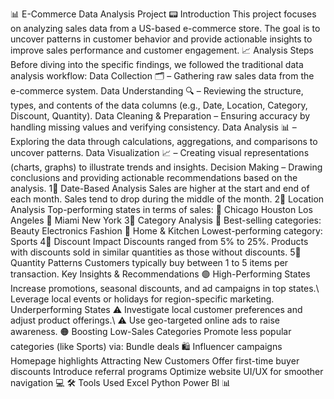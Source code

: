 📊 E-Commerce Data Analysis Project
📟 Introduction
This project focuses on analyzing sales data from a US-based e-commerce store. The goal is to uncover
patterns in customer behavior and provide actionable insights to improve sales performance and customer
engagement.
📈 Analysis Steps
Before diving into the specific findings, we followed the traditional data analysis workflow:
Data Collection 🗂 – Gathering raw sales data from the e-commerce system.
Data Understanding 🔍 – Reviewing the structure, types, and contents of the data columns (e.g.,
Date, Location, Category, Discount, Quantity).
Data Cleaning & Preparation – Ensuring accuracy by handling missing values and verifying
consistency.
Data Analysis 📊 – Exploring the data through calculations, aggregations, and comparisons to
uncover patterns.
Data Visualization 📈 – Creating visual representations (charts, graphs) to illustrate trends and
insights.
Decision Making – Drawing conclusions and providing actionable recommendations based on the
analysis.
1⃣ Date-Based Analysis
Sales are higher at the start and end of each month.
Sales tend to drop during the middle of the month.
2⃣ Location Analysis
Top-performing states in terms of sales:
🏙 Chicago
 Houston
 Los Angeles
🏖 Miami
 New York
3⃣ Category Analysis 🏷
Best-selling categories:
 Beauty
 Electronics
 Fashion
🍽 Home & Kitchen
Lowest-performing category:
 Sports
4⃣ Discount Impact
Discounts ranged from 5% to 25%.
Products with discounts sold in similar quantities as those without discounts.
5⃣ Quantity Patterns
Customers typically buy between 1 to 5 items per transaction.
 Key Insights & Recommendations
🟢 High-Performing States
 Increase promotions, seasonal discounts, and ad campaigns in top states.\ Leverage local events or
holidays for region-specific marketing.
 Underperforming States
⚠ Investigate local customer preferences and adjust product offerings.\ ⚠ Use geo-targeted online ads to
raise awareness.
🟠 Boosting Low-Sales Categories
 Promote less popular categories (like Sports) via:
Bundle deals 🛍
Influencer campaigns
Homepage highlights
 Attracting New Customers
Offer first-time buyer discounts
Introduce referral programs
Optimize website UI/UX for smoother navigation 💻
🛠 Tools Used
Excel
Python
Power BI 📊
